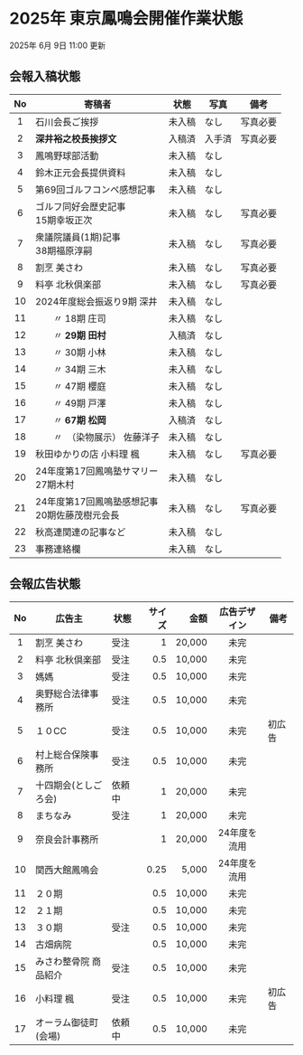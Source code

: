 # 2025年 東京鳳鳴会開催作業状態
2025年 6月 9日 11:00 更新
## 会報入稿状態
| No |  寄稿者      | 状態 | 写真 | 備考 |
|:---:|     ---     | --- | --- |---|
|  1 |石川会長ご挨拶	| 未入稿 | なし |写真必要 |
|  2 |**深井裕之校長挨拶文** | 入稿済 |	入手済 | 写真必要 |
|  3 |鳳鳴野球部活動	|  未入稿 | なし | | |
|  4 |鈴木正元会長提供資料 | 未入稿 | なし | |	
|  5 |第69回ゴルフコンペ感想記事 | 未入稿 | なし | |
|  6 |ゴルフ同好会歴史記事<br/>15期幸坂正次 | 未入稿 | なし |写真必要 |
|  7 |衆議院議員(1期)記事<br/>38期福原淳嗣 | 未入稿 | なし | 写真必要 |
|  8 |割烹 美さわ	 | 未入稿 | なし |写真必要 |
|  9 |料亭 北秋倶楽部 |	 未入稿 | なし | 写真必要 |
| 10 |2024年度総会振返り9期 深井 | 未入稿 | なし | |
| 11 |　　〃	18期 庄司 | 未入稿 | なし | |
| 12 |　　〃	**29期 田村** | 入稿済 | なし | |
| 13 |　　〃	30期 小林 | 未入稿 | なし | |
| 14 |　　〃	34期 三木 | 未入稿 | なし | |
| 15 |　　〃	47期 櫻庭 | 未入稿 | なし | |
| 16 |　　〃	49期 戸澤 | 未入稿 | なし | |
| 17 |　　〃	**67期 松岡** | 入稿済 | なし | |
| 18 |　　〃　（染物展示）	佐藤洋子 | 未入稿 | なし | |
| 19 |秋田ゆかりの店	小料理 楓 | 未入稿 | なし | 写真必要 |
| 20 |24年度第17回鳳鳴塾サマリー<br/>27期木村 |	 未入稿 | なし | |
| 21 |24年度第17回鳳鳴塾感想記事<br/>20期佐藤茂樹元会長 |	 未入稿 | なし | 写真必要 |
| 22 |秋高連関連の記事など  | 未入稿 | なし | |
| 23 |事務連絡欄          |	 未入稿 | なし | |




## 会報広告状態
| No  |     広告主   | 状態 | サイズ | 金額  |広告デザイン|備考|
|:---:|    ---     | --- | ---:   | ---: | :---:    |---|
|  1 |割烹 美さわ     | 受注 | 1   | 20,000 | 未完 | |
|  2 |料亭 北秋倶楽部  | 受注 | 0.5  |10,000 |未完 | |
|  3 |媽媽            | 受注 |0.5  |10,000 |未完 | |
|  4 |奥野総合法律事務所 | 受注 | 0.5  |10,000 |未完 | |
|  5 |１０CC           | 受注 | 0.5  |10,000 |未完 |初広告|
|  6 |村上総合保険事務所  | 受注 | 0.5  |10,000 |未完 | |
|  7 |十四期会(としごろ会) | 依頼中 | 1  |20,000 |未完 | |
|  8 |まちなみ           | 受注 |1  |20,000 |未完 | |
|  9 |奈良会計事務所      |  | 1  |20,000 |24年度を流用 | |
| 10 |関西大館鳳鳴会     |  | 0.25 |5,000 |24年度を流用 | |
| 11 |２０期            |  | 0.5 |10,000 |未完 | |
| 12 |２１期            |  | 0.5 |10,000 |未完 | |
| 13 |３０期            | 受注 | 0.5 |10,000 |未完 | |
| 14 |古畑病院           |  | 0.5 |10,000 |未完 | |
| 15 |みさわ整骨院 商品紹介 |受注  |0.5 |10,000 |未完 | |
| 16 |小料理 楓           | 受注 |0.5 |10,000 |未完 |初広告 |
| 17 |オーラム御徒町(会場)  | 依頼中 |0.5 |10,000 |未完 | |


